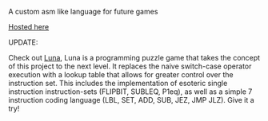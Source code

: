 A custom asm like language for future games

[Hosted here](https://plato4.github.io/glotl-asm/)

UPDATE:

Check out [Luna](https://github.com/plato4/luna), Luna is a programming puzzle game that takes the concept of this project to the next level. It replaces the naive switch-case operator execution with a lookup table that allows for greater control over the instruction set. This includes the implementation of esoteric single instruction instruction-sets (FLIPBIT, SUBLEQ, P1eq), as well as a simple 7 instruction coding language (LBL, SET, ADD, SUB, JEZ, JMP JLZ). Give it a try!
